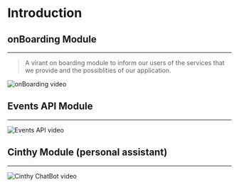 # Introduction

## onBoarding Module

---

> A virant on boarding module to inform our users of the services that we provide and the possiblities of our application.

![onBoarding video](./gifs/onBoarding.gif)

## Events API Module

---

![Events API video](./gifs/EventsHD.gif)

## Cinthy Module (personal assistant)

---

![Cinthy ChatBot video](./gifs/CinthyHD.gif)
